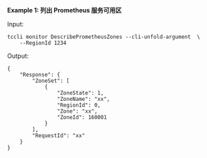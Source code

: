 **Example 1: 列出 Prometheus 服务可用区**



Input: 

```
tccli monitor DescribePrometheusZones --cli-unfold-argument  \
    --RegionId 1234
```

Output: 
```
{
    "Response": {
        "ZoneSet": [
            {
                "ZoneState": 1,
                "ZoneName": "xx",
                "RegionId": 0,
                "Zone": "xx",
                "ZoneId": 160001
            }
        ],
        "RequestId": "xx"
    }
}
```

